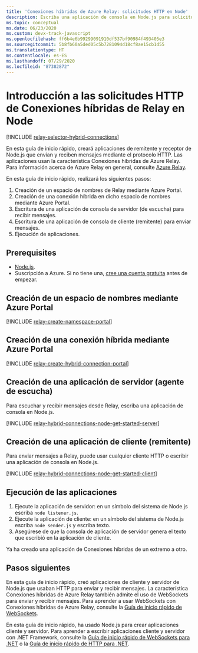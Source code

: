 ```yaml
---
title: 'Conexiones híbridas de Azure Relay: solicitudes HTTP en Node'
description: Escriba una aplicación de consola en Node.js para solicitudes HTTP de Conexiones híbridas de Azure Relay en Node.
ms.topic: conceptual
ms.date: 06/23/2020
ms.custom: devx-track-javascript
ms.openlocfilehash: ff6b4e6b99299091910df537bf90984f493405e3
ms.sourcegitcommit: 5b8fb60a5ded05c5b7281094d18cf8ae15cb1d55
ms.translationtype: HT
ms.contentlocale: es-ES
ms.lasthandoff: 07/29/2020
ms.locfileid: "87382872"
---
```

# <a name="get-started-with-relay-hybrid-connections-http-requests-in-node"></a>Introducción a las solicitudes HTTP de Conexiones híbridas de Relay en Node

[!INCLUDE [relay-selector-hybrid-connections](../../includes/relay-selector-hybrid-connections.md)]

En esta guía de inicio rápido, creará aplicaciones de remitente y receptor de Node.js que envían y reciben mensajes mediante el protocolo HTTP. Las aplicaciones usan la característica Conexiones híbridas de Azure Relay. Para información acerca de Azure Relay en general, consulte [Azure Relay](relay-what-is-it.md). 

En esta guía de inicio rápido, realizará los siguientes pasos:

1. Creación de un espacio de nombres de Relay mediante Azure Portal.
2. Creación de una conexión híbrida en dicho espacio de nombres mediante Azure Portal.
3. Escritura de una aplicación de consola de servidor (de escucha) para recibir mensajes.
4. Escritura de una aplicación de consola de cliente (remitente) para enviar mensajes.
5. Ejecución de aplicaciones.

## <a name="prerequisites"></a>Prerequisites
- [Node.js](https://nodejs.org/en/).
- Suscripción a Azure. Si no tiene una, [cree una cuenta gratuita](https://azure.microsoft.com/free/) antes de empezar.

## <a name="create-a-namespace-using-the-azure-portal"></a>Creación de un espacio de nombres mediante Azure Portal
[!INCLUDE [relay-create-namespace-portal](../../includes/relay-create-namespace-portal.md)]

## <a name="create-a-hybrid-connection-using-the-azure-portal"></a>Creación de una conexión híbrida mediante Azure Portal
[!INCLUDE [relay-create-hybrid-connection-portal](../../includes/relay-create-hybrid-connection-portal.md)]

## <a name="create-a-server-application-listener"></a>Creación de una aplicación de servidor (agente de escucha)
Para escuchar y recibir mensajes desde Relay, escriba una aplicación de consola en Node.js.

[!INCLUDE [relay-hybrid-connections-node-get-started-server](../../includes/relay-hybrid-connections-http-requests-node-get-started-server.md)]

## <a name="create-a-client-application-sender"></a>Creación de una aplicación de cliente (remitente)

Para enviar mensajes a Relay, puede usar cualquier cliente HTTP o escribir una aplicación de consola en Node.js.

[!INCLUDE [relay-hybrid-connections-node-get-started-client](../../includes/relay-hybrid-connections-http-requests-node-get-started-client.md)]

## <a name="run-the-applications"></a>Ejecución de las aplicaciones

1. Ejecute la aplicación de servidor: en un símbolo del sistema de Node.js escriba `node listener.js`.
2. Ejecute la aplicación de cliente: en un símbolo del sistema de Node.js escriba `node sender.js` y escriba texto.
3. Asegúrese de que la consola de aplicación de servidor genera el texto que escribió en la aplicación de cliente.

Ya ha creado una aplicación de Conexiones híbridas de un extremo a otro.

## <a name="next-steps"></a>Pasos siguientes
En esta guía de inicio rápido, creó aplicaciones de cliente y servidor de Node.js que usaban HTTP para enviar y recibir mensajes. La característica Conexiones híbridas de Azure Relay también admite el uso de WebSockets para enviar y recibir mensajes. Para aprender a usar WebSockets con Conexiones híbridas de Azure Relay, consulte la [Guía de inicio rápido de WebSockets](relay-hybrid-connections-node-get-started.md).

En esta guía de inicio rápido, ha usado Node.js para crear aplicaciones cliente y servidor. Para aprender a escribir aplicaciones cliente y servidor con .NET Framework, consulte la [Guía de inicio rápido de WebSockets para .NET](relay-hybrid-connections-dotnet-get-started.md) o la [Guía de inicio rápido de HTTP para .NET](relay-hybrid-connections-http-requests-dotnet-get-started.md).
